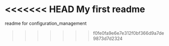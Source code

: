 <<<<<<< HEAD
My first readme
=======
readme for configuration_management
>>>>>>> f0fe0fa9e6e7e312f0bf366d9a7de9873d7d2324
